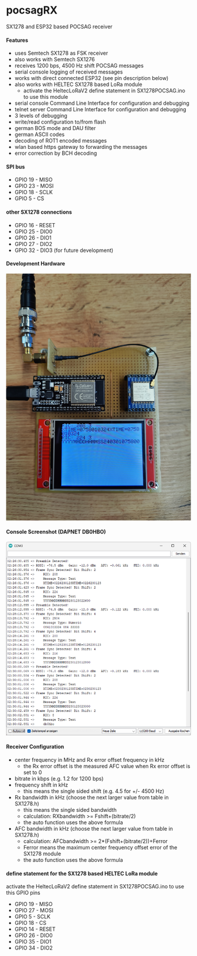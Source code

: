 # pocsagRX
SX1278 and ESP32 based POCSAG receiver
#### Features
* uses Semtech SX1278 as FSK receiver
* also works with Semtech SX1276
* receives 1200 bps, 4500 Hz shift POCSAG messages
* serial console logging of received messages
* works with direct connected ESP32 (see pin description below)
* also works with HELTEC SX1278 based LoRa module
  * activate the HeltecLoRaV2 define statement in SX1278POCSAG.ino to use this module
* serial console Command Line Interface for configuration and debugging
* telnet server Command Line Interface for configuration and debugging
* 3 levels of debugging
* write/read configuration to/from flash
* german BOS mode and DAU filter
* german ASCII codes
* decoding of ROT1 encoded messages
* wlan based https gateway to forwarding the messages
* error correction by BCH decoding
#### SPI bus
* GPIO 19 - MISO
* GPIO 23 - MOSI
* GPIO 18 - SCLK
* GPIO 5 - CS
#### other SX1278 connections
* GPIO 16 - RESET
* GPIO 25 - DIO0
* GPIO 26 - DIO1
* GPIO 27 - DIO2
* GPIO 32 - DIO3 (for future development)
#### Development Hardware
![IMAGE ALT TEXT HERE](documentation/pocsagRX.png)
#### Console Screenshot (DAPNET DB0HBO)
![IMAGE ALT TEXT HERE](documentation/console.png)
#### Receiver Configuration
* center frequency in MHz and Rx error offset frequency in kHz
  * the Rx error offset is the measured AFC value when Rx error offset is set to 0
* bitrate in kbps (e.g. 1.2 for 1200 bps)
* frequency shift in kHz
  * this means the single sided shift (e.g. 4.5 for +/- 4500 Hz)
* Rx bandwidth in kHz (choose the next larger value from table in SX1278.h)
  * this means the single sided bandwidth
  * calculation: RXbandwidth >= Fshift+(bitrate/2)
  * the auto function uses the above formula
* AFC bandwidth in kHz (choose the next larger value from table in SX1278.h)
  * calculation: AFCbandwidth >= 2*(Fshift+(bitrate/2))+Ferror
  * Ferror means the maximum center frequency offset error of the SX1278 module
  * the auto function uses the above formula
#### define statement for the SX1278 based HELTEC LoRa module
activate the HeltecLoRaV2 define statement in SX1278POCSAG.ino to use this GPIO pins
* GPIO 19 - MISO
* GPIO 27 - MOSI
* GPIO 5 - SCLK
* GPIO 18 - CS
* GPIO 14 - RESET
* GPIO 26 - DIO0
* GPIO 35 - DIO1
* GPIO 34 - DIO2
